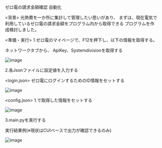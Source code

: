 ゼロ電の請求金額確認 自動化

<背景>
光熱費を一か所に集計して管理したい思いがあり、
まずは、現在電気で利用しているゼロ電の請求金額をプログラム内から取得できる
プログラムを作成検討しました。

<準備・実行>
1.ゼロ電のマイページで、F12を押下し、以下の情報を取得する。

ネットワークタブから、
ApiKey、Systemdivisionを取得する

![image](https://github.com/Shuhey1102/getZeroDenUtilityBill/assets/68799081/c6f9158b-5853-4ff6-84a9-9d6db29f95c2)


2.各Jsonファイルに設定値を入力する

<login.json>
ゼロ電にログインするためのID情報をセットする

![image](https://github.com/Shuhey1102/getZeroDenUtilityBill/assets/68799081/1fa9dcaa-a611-441f-aed3-feb746d0fdaa)

<config.json>
1.で取得した情報をセットする

![image](https://github.com/Shuhey1102/getZeroDenUtilityBill/assets/68799081/a23bd41d-5678-4798-b156-49af12dfeaca)

3.main.pyを実行する

実行結果例(※現状はCUIベースで出力が確認できるのみ)

![image](https://github.com/Shuhey1102/getZeroDenUtilityBill/assets/68799081/d7378b67-bbf5-495d-847a-30c70a0ec5d8)
